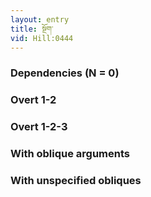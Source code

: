 ```yaml
---
layout: entry
title: སྔོག་
vid: Hill:0444
---
```

### Dependencies (N = 0)


### Overt 1-2


### Overt 1-2-3


### With oblique arguments


### With unspecified obliques
